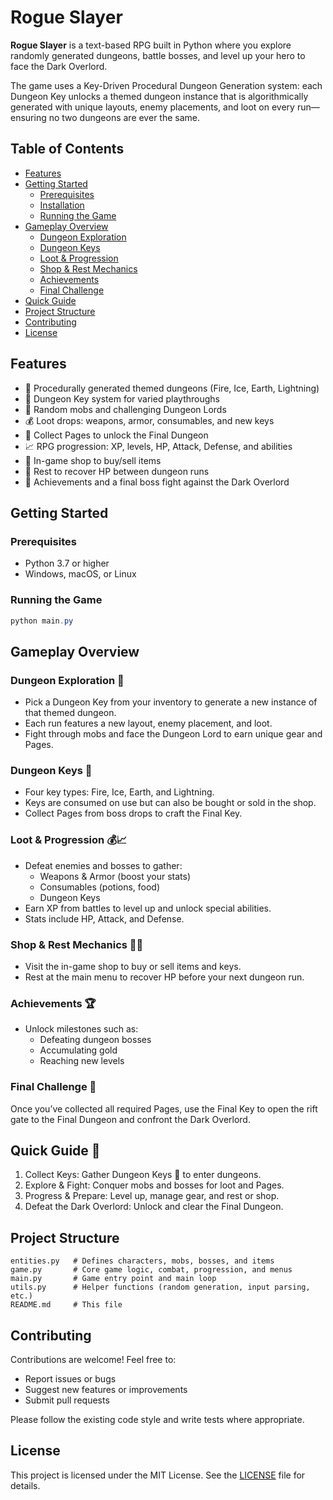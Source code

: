 # Rogue Slayer

**Rogue Slayer** is a text-based RPG built in Python where you explore randomly generated dungeons, battle bosses, and level up your hero to face the Dark Overlord.

The game uses a Key-Driven Procedural Dungeon Generation system: each Dungeon Key unlocks a themed dungeon instance that is algorithmically generated with unique layouts, enemy placements, and loot on every run—ensuring no two dungeons are ever the same.

## Table of Contents
- [Features](#features)
- [Getting Started](#getting-started)
  - [Prerequisites](#prerequisites)
  - [Installation](#installation)
  - [Running the Game](#running-the-game)
- [Gameplay Overview](#gameplay-overview)
  - [Dungeon Exploration](#dungeon-exploration)
  - [Dungeon Keys](#dungeon-keys)
  - [Loot & Progression](#loot--progression)
  - [Shop & Rest Mechanics](#shop--rest-mechanics)
  - [Achievements](#achievements)
  - [Final Challenge](#final-challenge)
- [Quick Guide](#quick-guide)
- [Project Structure](#project-structure)
- [Contributing](#contributing)
- [License](#license)

## Features
- 🏰 Procedurally generated themed dungeons (Fire, Ice, Earth, Lightning)
- 🔑 Dungeon Key system for varied playthroughs
- 👾 Random mobs and challenging Dungeon Lords
- 💰 Loot drops: weapons, armor, consumables, and new keys
- 📄 Collect Pages to unlock the Final Dungeon
- 📈 RPG progression: XP, levels, HP, Attack, Defense, and abilities
- 🛒 In-game shop to buy/sell items
- 🛌 Rest to recover HP between dungeon runs
- 🌟 Achievements and a final boss fight against the Dark Overlord

## Getting Started

### Prerequisites
- Python 3.7 or higher
- Windows, macOS, or Linux

### Running the Game
```powershell
python main.py
```

## Gameplay Overview

### Dungeon Exploration 🏰
- Pick a Dungeon Key from your inventory to generate a new instance of that themed dungeon.
- Each run features a new layout, enemy placement, and loot.
- Fight through mobs and face the Dungeon Lord to earn unique gear and Pages.

### Dungeon Keys 🔑
- Four key types: Fire, Ice, Earth, and Lightning.
- Keys are consumed on use but can also be bought or sold in the shop.
- Collect Pages from boss drops to craft the Final Key.

### Loot & Progression 💰📈
- Defeat enemies and bosses to gather:
  - Weapons & Armor (boost your stats)
  - Consumables (potions, food)
  - Dungeon Keys
- Earn XP from battles to level up and unlock special abilities.
- Stats include HP, Attack, and Defense.

### Shop & Rest Mechanics 🛒🛌
- Visit the in-game shop to buy or sell items and keys.
- Rest at the main menu to recover HP before your next dungeon run.

### Achievements 🏆
- Unlock milestones such as:
  - Defeating dungeon bosses
  - Accumulating gold
  - Reaching new levels

### Final Challenge 🌟
Once you’ve collected all required Pages, use the Final Key to open the rift gate to the Final Dungeon and confront the Dark Overlord.

## Quick Guide 📜
1. Collect Keys: Gather Dungeon Keys 🔑 to enter dungeons.
2. Explore & Fight: Conquer mobs and bosses for loot and Pages.
3. Progress & Prepare: Level up, manage gear, and rest or shop.
4. Defeat the Dark Overlord: Unlock and clear the Final Dungeon.

## Project Structure
```
entities.py   # Defines characters, mobs, bosses, and items
game.py       # Core game logic, combat, progression, and menus
main.py       # Game entry point and main loop
utils.py      # Helper functions (random generation, input parsing, etc.)
README.md     # This file
```

## Contributing
Contributions are welcome! Feel free to:
- Report issues or bugs
- Suggest new features or improvements
- Submit pull requests

Please follow the existing code style and write tests where appropriate.

## License
This project is licensed under the MIT License. See the [LICENSE](LICENSE) file for details.
